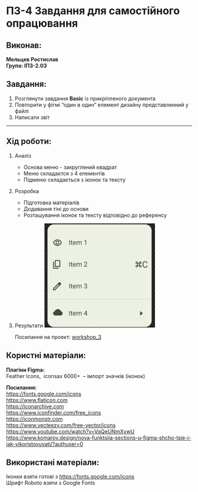 # ПЗ-4 Завдання для самостійного опрацювання

## Виконав:  
**Мельцев Ростислав**  
**Група: ІПЗ-2.03**  

## Завдання:
1. Розглянути завдання **Basic** із прикріпленого документа
2. Повторити у фігмі “один в один” елемент дизайну представленний у файлі
3. Написати звіт

---

## Хід роботи:
1. Аналіз
    - Основа меню - закруглений квадрат
    - Меню складаєтся з 4 елементів
    - Підменю складається з іконок та тексту
    
2. Розробка
    - Підготовка матеріалів
    - Додавання тіні до основи
    - Розташування іконок та тексту відповідно до референсу
3. Результати
     <img src="images/Maket.jpg" width="300px" /> 

    Посилання на проект: [workshop_3](https://www.figma.com/design/0AJa4x3C8MY1dDswO5pEeT/Untitled?node-id=0-1&t=RKlKTCW77yMeXaik-1)

## Користні матеріали:
**Плагіни Figma:**   
Feather Icons,  iconsax 6000+  – імпорт значків (іконок)  

**Посилання:**  
https://fonts.google.com/icons  
https://www.flaticon.com  
https://iconarchive.com  
https://www.iconfinder.com/free_icons  
https://iconmonstr.com  
https://www.vecteezy.com/free-vector/icons  
https://www.youtube.com/watch?v=VqQeUNmXvwU  
https://www.komarov.design/nova-funktsiia-sections-u-figma-shcho-tsie-i-iak-vikoristovuvati/?authuser=0

## Використані матеріали:  
Іконки взяти готові з https://fonts.google.com/icons  
Шрифт Roboto взяти з Google Fonts
